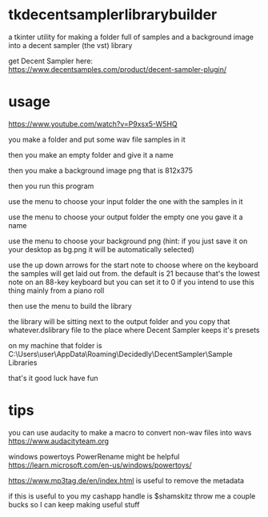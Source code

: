 # tkdecentsamplerlibrarybuilder
a tkinter utility for making a folder full of samples and a background image into a decent sampler (the vst) library

get Decent Sampler here: https://www.decentsamples.com/product/decent-sampler-plugin/

# usage

https://www.youtube.com/watch?v=P9xsx5-W5HQ

you make a folder and put some wav file samples in it

then you make an empty folder and give it a name

then you make a background image png that is 812x375

then you run this program

use the menu to choose your input folder the one with the samples in it

use the menu to choose your output folder the empty one you gave it a name

use the menu to choose your background png (hint: if you just save it on your desktop as bg.png it will be automatically selected)

use the up down arrows for the start note to choose where on the keyboard the samples will get laid out from. the default is 21 because that's the lowest note on an 88-key keyboard but you can set it to 0 if you intend to use this thing mainly from a piano roll

then use the menu to build the library

the library will be sitting next to the output folder and you copy that whatever.dslibrary file to the place where Decent Sampler keeps it's presets

on my machine that folder is C:\Users\user\AppData\Roaming\Decidedly\DecentSampler\Sample Libraries

that's it good luck have fun

# tips

you can use audacity to make a macro to convert non-wav files into wavs https://www.audacityteam.org

windows powertoys PowerRename might be helpful https://learn.microsoft.com/en-us/windows/powertoys/

https://www.mp3tag.de/en/index.html is useful to remove the metadata


if this is useful to you my cashapp handle is $shamskitz throw me a couple bucks so I can keep making useful stuff
